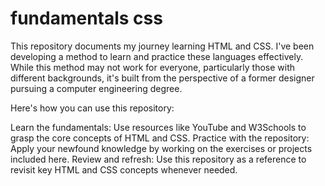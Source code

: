 # fundamentals css

This repository documents my journey learning HTML and CSS. I've been developing a method to learn and practice these languages effectively. While this method may not work for everyone, particularly those with different backgrounds, it's built from the perspective of a former designer pursuing a computer engineering degree.

Here's how you can use this repository:

Learn the fundamentals: Use resources like YouTube and W3Schools to grasp the core concepts of HTML and CSS.
Practice with the repository: Apply your newfound knowledge by working on the exercises or projects included here.
Review and refresh: Use this repository as a reference to revisit key HTML and CSS concepts whenever needed.
